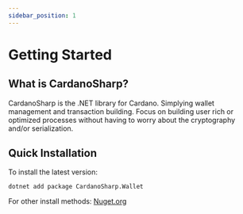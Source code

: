```yaml
---
sidebar_position: 1
---
```


# Getting Started

## What is CardanoSharp?

CardanoSharp is the .NET library for Cardano. Simplying wallet management and transaction building. Focus on building user rich or optimized processes without having to worry about the cryptography and/or serialization. 

## Quick Installation

To install the latest version:

```
dotnet add package CardanoSharp.Wallet
```

For other install methods: [Nuget.org](https://www.nuget.org/packages/CardanoSharp.Wallet)